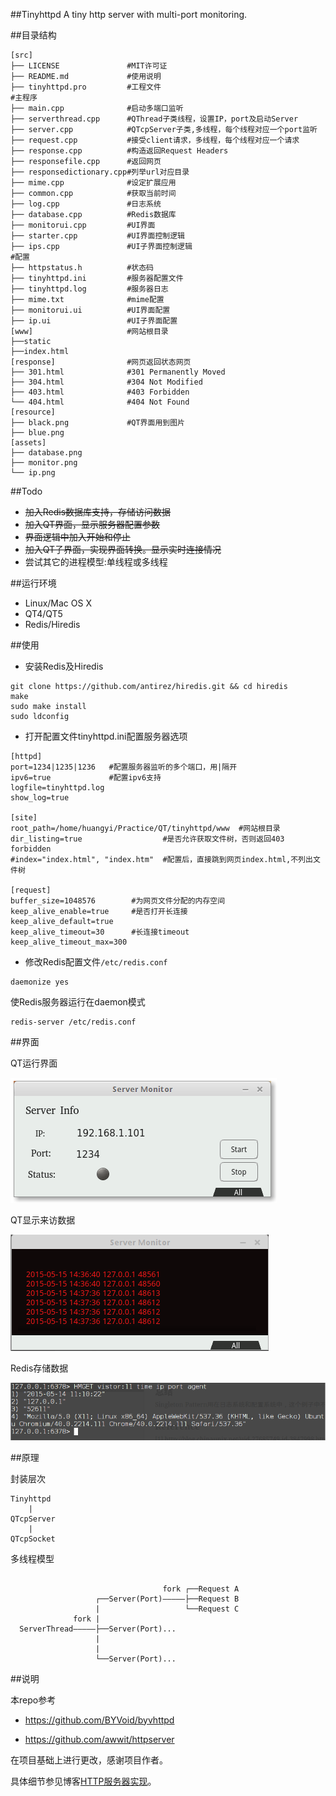 ##Tinyhttpd 
A tiny http server with multi-port monitoring. 


##目录结构

```
[src]
├── LICENSE               #MIT许可证
├── README.md             #使用说明
├── tinyhttpd.pro         #工程文件
#主程序
├── main.cpp              #启动多端口监听
├── serverthread.cpp      #QThread子类线程，设置IP，port及启动Server
├── server.cpp            #QTcpServer子类,多线程，每个线程对应一个port监听
├── request.cpp           #接受client请求，多线程，每个线程对应一个请求
├── response.cpp          #构造返回Request Headers
├── responsefile.cpp      #返回网页
├── responsedictionary.cpp#列举url对应目录
├── mime.cpp              #设定扩展应用
├── common.cpp            #获取当前时间
├── log.cpp               #日志系统
├── database.cpp          #Redis数据库
├── monitorui.cpp         #UI界面
├── starter.cpp           #UI界面控制逻辑
├── ips.cpp               #UI子界面控制逻辑
#配置
├── httpstatus.h          #状态码
├── tinyhttpd.ini         #服务器配置文件
├── tinyhttpd.log         #服务器日志
├── mime.txt              #mime配置
├── monitorui.ui          #UI界面配置
├── ip.ui                 #UI子界面配置
[www]                     #网站根目录
├──static
├──index.html
[response]                #网页返回状态网页
├── 301.html              #301 Permanently Moved
├── 304.html              #304 Not Modified
├── 403.html              #403 Forbidden
└── 404.html              #404 Not Found
[resource] 
├── black.png             #QT界面用到图片
├── blue.png 
[assets]           
├── database.png          
├── monitor.png
└── ip.png
```

##Todo

* <del>加入Redis数据库支持，存储访问数据</del>
* <del>加入QT界面，显示服务器配置参数</del>
* <del>界面逻辑中加入开始和停止</del>
* <del>加入QT子界面，实现界面转换。显示实时连接情况</del>
* 尝试其它的进程模型:单线程或多线程

##运行环境
+ Linux/Mac OS X
+ QT4/QT5
+ Redis/Hiredis

##使用

- 安装Redis及Hiredis

```
git clone https://github.com/antirez/hiredis.git && cd hiredis 
make 
sudo make install 
sudo ldconfig
```

- 打开配置文件tinyhttpd.ini配置服务器选项

```
[httpd]
port=1234|1235|1236   #配置服务器监听的多个端口，用|隔开
ipv6=true             #配置ipv6支持
logfile=tinyhttpd.log
show_log=true

[site]
root_path=/home/huangyi/Practice/QT/tinyhttpd/www  #网站根目录
dir_listing=true                  #是否允许获取文件树，否则返回403 forbidden
#index="index.html", "index.htm"  #配置后，直接跳到网页index.html,不列出文件树

[request]
buffer_size=1048576        #为网页文件分配的内存空间
keep_alive_enable=true     #是否打开长连接
keep_alive_default=true
keep_alive_timeout=30      #长连接timeout
keep_alive_timeout_max=300

```

- 修改Redis配置文件`/etc/redis.conf`

```
daemonize yes
```

使Redis服务器运行在daemon模式

```
redis-server /etc/redis.conf
```

##界面

QT运行界面

![image](/assets/monitor.png)

QT显示来访数据

![image](/assets/ip.png)

Redis存储数据

![image](/assets/database.png)

##原理

封装层次

```
Tinyhttpd
    |
QTcpServer
    |                                      
QTcpSocket                             
```             

多线程模型

```             

                                  fork ┌──Request A
                   ┌──Server(Port)—————├──Request B
                   |                   └──Request C 
              fork |                    
  ServerThread—————├──Server(Port)...
                   |
                   |
                   └──Server(Port)...

```

##说明

本repo参考

+ https://github.com/BYVoid/byvhttpd

+ https://github.com/awwit/httpserver

在项目基础上进行更改，感谢项目作者。

具体细节参见博客[HTTP服务器实现](http://tuzhii.com/2015/05/09/httpserver)。
